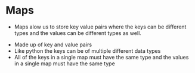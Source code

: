 # Maps
- Maps alow us to store key value pairs where the keys can be different types and the values can be different types as well.

* Made up of key and value pairs
* Like python the keys can be of multiple different data types
* All of the keys in a single map must have the same type and the values in a single map must have the same type